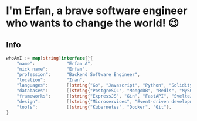 # I'm Erfan, a brave software engineer who wants to change the world! 😉

<!-- HEADER -->
<!-- [![MasterHead](header.png)](https://github.com/arshamalh) -->

## Info
```go
whoAmI := map[string]interface{}{
	"name":            "Erfan A",
	"nick name": 	   "Erfan",
	"profession":      "Backend Software Engineer",
	"location":        "Iran",
	"languages":       []string{"Go", "Javascript", "Python", "Solidity"},
	"databases":       []string{"PostgreSQL", "MongoDB", "Redis", "MySQL"},
	"frameworks":      []string{"ExpressJS", "Gin", "FastAPI", "SvelteJS", "NextJS"}
	"design":          []string{"Microservices", "Event-driven development"},
	"tools":           []string{"Kubernetes", "Docker", "Git"},
}
``` 
